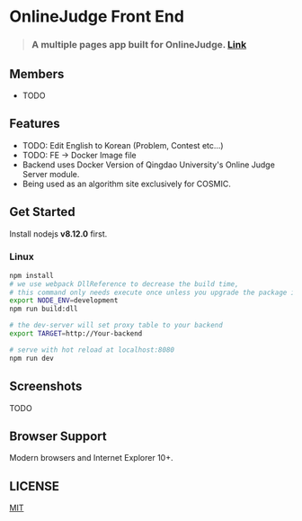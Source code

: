 # OnlineJudge Front End

>### A multiple pages app built for OnlineJudge. [Link](http://203.255.81.70:8026)

## Members
+ TODO

## Features

+ TODO: Edit English to Korean (Problem, Contest etc...)
+ TODO: FE -> Docker Image file
+ Backend uses Docker Version of Qingdao University's Online Judge Server module.
+ Being used as an algorithm site exclusively for COSMIC.

## Get Started

Install nodejs **v8.12.0** first.

### Linux

```bash
npm install
# we use webpack DllReference to decrease the build time,
# this command only needs execute once unless you upgrade the package in build/webpack.dll.conf.js
export NODE_ENV=development 
npm run build:dll

# the dev-server will set proxy table to your backend
export TARGET=http://Your-backend

# serve with hot reload at localhost:8080
npm run dev
```

## Screenshots

TODO

## Browser Support

Modern browsers and Internet Explorer 10+.


## LICENSE

[MIT](http://opensource.org/licenses/MIT)
